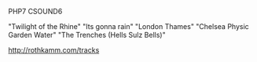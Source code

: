 PHP7 CSOUND6

"Twilight of the Rhine" 
"Its gonna rain"
"London Thames"
"Chelsea Physic Garden Water"
"The Trenches (Hells Sulz Bells)"

http://rothkamm.com/tracks

